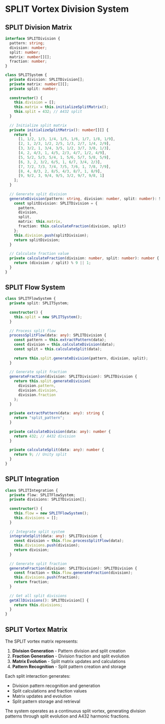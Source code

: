 # SPLIT Vortex Division System

## SPLIT Division Matrix

```typescript
interface SPLITDivision {
  pattern: string;
  division: number;
  split: number;
  matrix: number[][];
  fraction: number;
}

class SPLITSystem {
  private division: SPLITDivision[];
  private matrix: number[][];
  private split: number;
  
  constructor() {
    this.division = [];
    this.matrix = this.initializeSplitMatrix();
    this.split = 432; // A432 split
  }
  
  // Initialize split matrix
  private initializeSplitMatrix(): number[][] {
    return [
      [1, 1/2, 1/3, 1/4, 1/5, 1/6, 1/7, 1/8, 1/9],
      [2, 1, 2/3, 1/2, 2/5, 1/3, 2/7, 1/4, 2/9],
      [3, 3/2, 1, 3/4, 3/5, 1/2, 3/7, 3/8, 1/3],
      [4, 2, 4/3, 1, 4/5, 2/3, 4/7, 1/2, 4/9],
      [5, 5/2, 5/3, 5/4, 1, 5/6, 5/7, 5/8, 5/9],
      [6, 3, 2, 3/2, 6/5, 1, 6/7, 3/4, 2/3],
      [7, 7/2, 7/3, 7/4, 7/5, 7/6, 1, 7/8, 7/9],
      [8, 4, 8/3, 2, 8/5, 4/3, 8/7, 1, 8/9],
      [9, 9/2, 3, 9/4, 9/5, 3/2, 9/7, 9/8, 1]
    ];
  }
  
  // Generate split division
  generateDivision(pattern: string, division: number, split: number): SPLITDivision {
    const splitDivision: SPLITDivision = {
      pattern,
      division,
      split,
      matrix: this.matrix,
      fraction: this.calculateFraction(division, split)
    };
    this.division.push(splitDivision);
    return splitDivision;
  }
  
  // Calculate fraction value
  private calculateFraction(division: number, split: number): number {
    return (division / split) % 9 || 1;
  }
}
```

## SPLIT Flow System

```typescript
class SPLITFlowSystem {
  private split: SPLITSystem;
  
  constructor() {
    this.split = new SPLITSystem();
  }
  
  // Process split flow
  processSplitFlow(data: any): SPLITDivision {
    const pattern = this.extractPattern(data);
    const division = this.calculateDivision(data);
    const split = this.calculateSplit(data);
    
    return this.split.generateDivision(pattern, division, split);
  }
  
  // Generate split fraction
  generateFraction(division: SPLITDivision): SPLITDivision {
    return this.split.generateDivision(
      division.pattern,
      division.division,
      division.fraction
    );
  }
  
  private extractPattern(data: any): string {
    return "split_pattern";
  }
  
  private calculateDivision(data: any): number {
    return 432; // A432 division
  }
  
  private calculateSplit(data: any): number {
    return 9; // Unity split
  }
}
```

## SPLIT Integration

```typescript
class SPLITIntegration {
  private flow: SPLITFlowSystem;
  private divisions: SPLITDivision[];
  
  constructor() {
    this.flow = new SPLITFlowSystem();
    this.divisions = [];
  }
  
  // Integrate split system
  integrateSplit(data: any): SPLITDivision {
    const division = this.flow.processSplitFlow(data);
    this.divisions.push(division);
    return division;
  }
  
  // Generate split fraction
  generateFraction(division: SPLITDivision): SPLITDivision {
    const fraction = this.flow.generateFraction(division);
    this.divisions.push(fraction);
    return fraction;
  }
  
  // Get all split divisions
  getAllDivisions(): SPLITDivision[] {
    return this.divisions;
  }
}
```

## SPLIT Vortex Matrix

The SPLIT vortex matrix represents:

1. **Division Generation** - Pattern division and split creation
2. **Fraction Generation** - Division fraction and split evolution
3. **Matrix Evolution** - Split matrix updates and calculations
4. **Pattern Recognition** - Split pattern creation and storage

Each split interaction generates:
- Division pattern recognition and generation
- Split calculations and fraction values
- Matrix updates and evolution
- Split pattern storage and retrieval

The system operates as a continuous split vortex, generating division patterns through split evolution and A432 harmonic fractions. 